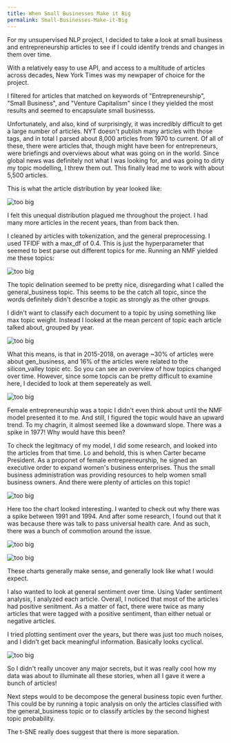 ```yaml
---
title: When Small Businesses Make it Big
permalink: Small-Businesses-Make-it-Big
---
```


For my unsupervised NLP project, I decided to take a look at small business and entrepreneurship articles to see if I could identify trends and changes in them over time.

With a relatively easy to use API, and access to a multitude of articles across decades, New York Times was my newpaper of choice for the project.

I filtered for articles that matched on keywords of "Entrepreneurship", "Small Business", and "Venture Capitalism" since I they yielded the most results and seemed to encapsulate small businesss.


Unfortunately, and also, kind of surprisingly, it was incredibly difficult to get a large number of articles. NYT doesn't publish many articles with those tags, and in total I parsed about 8,000 articles from 1970 to current. Of all of these, there were articles that, though might have been for entrepreneurs, were briefings and overviews about what was going on in the world. Since global news was definitely not what I was looking for, and was going to dirty my topic modelling, I threw them out. This finally lead me to work with about 5,500 articles. 


This is what the article distribution by year looked like:

![too big](/images/NLP/article_dist.png)


I felt this unequal distribution plagued me throughout the project. I had many more articles in the recent years, than from back then.

I cleaned by articles with tokenization, and the general preprocessing. I used TFIDF with a max_df of 0.4. This is just the hyperparameter that seemed to best parse out different topics for me. 
Running an NMF yielded me these topics:

![too big](/images/NLP/topic_modelling.png)


The topic delination seemed to be pretty nice, disregarding what I called the general_business topic. This seems to be the catch all topic, since the words definitely didn't describe a topic as strongly as the other groups.


I didn't want to classify each document to a topic by using something like max topic weight. Instead I looked at the mean percent of topic each article talked about, grouped by year.


![too big](/images/NLP/tableau_topic_percent.png)


What this means, is that in 2015-2018, on average ~30% of articles were about gen_business, and 16% of the articles were related to the silicon_valley topic etc. So you can see an overview of how topics changed over time. However, since some topcis can be pretty difficult to examine here, I decided to look at them sepereately as well.



![too big](/images/NLP/female_entrepreneurship.png)


Female entrepreneurship was a topic I didn't even think about until the NMF model presented it to me. And still, I figured the topic would have an upward trend. To my chagrin, it almost seemed like a downward slope. There was a spike in 1977! Why would have this been?

To check the legitmacy of my model, I did some research, and looked into the articles from that time. Lo and behold, this is when Carter became President. As a proponet of female entrepreneurship, he signed an executive order to expand women's business enterprises. Thus the small business administration was providing resources to help women small business owners. And there were plenty of articles on this topic!

![too big](/images/NLP/health_insurance.png)

Here too the chart looked interesting. I wanted to check out why there was a spike between 1991 and 1994. And after some research, I found out that it was because there was talk to pass universal health care. And as such, there was a bunch of commotion around the issue.


![too big](/images/NLP/social_media.png)


![too big](/images/NLP/ride_sharing.png)


These charts generally make sense, and generally look like what I would expect.


I also wanted to look at general sentiment over time. Using Vader sentiment analysis, I analyzed each article. Overall, I noticed that most of the articles had positive senitment. As a matter of fact, there were twice as many articles that were tagged with a positive sentiment, than either netual or negative articles.

I tried plotting sentiment over the years, but there was just too much noises, and I didn't get back meaningful information. Basically looks cyclical.


![too big](/images/NLP/general_sent.png)



So I didn't really uncover any major secrets, but it was really cool how my data was about to illuminate all these stories, when all I gave it were a bunch of articles! 


Next steps would to be decompose the general business topic even further. This could be by running a topic analysis on only the articles classified with the general_business topic or to classify articles by the second highest topic probability.


The t-SNE really does suggest that there is more separation.

